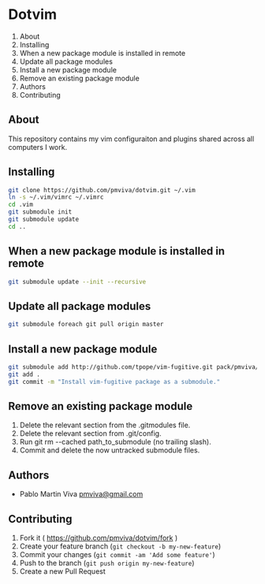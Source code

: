 # Dotvim

1. About
2. Installing
3. When a new package module is installed in remote
4. Update all package modules
5. Install a new package module
6. Remove an existing package module
7. Authors
8. Contributing

## About

This repository contains my vim configuraiton and plugins shared across all computers I work.

## Installing

```bash
git clone https://github.com/pmviva/dotvim.git ~/.vim
ln -s ~/.vim/vimrc ~/.vimrc
cd .vim
git submodule init
git submodule update
cd ..
```

## When a new package module is installed in remote

```bash
git submodule update --init --recursive
```

## Update all package modules

```bash
git submodule foreach git pull origin master
```

## Install a new package module

```bash
git submodule add http://github.com/tpope/vim-fugitive.git pack/pmviva/start/vim-fugitive
git add .
git commit -m "Install vim-fugitive package as a submodule."
```

## Remove an existing package module

1. Delete the relevant section from the .gitmodules file.
2. Delete the relevant section from .git/config.
3. Run git rm --cached path_to_submodule (no trailing slash).
4. Commit and delete the now untracked submodule files.

## Authors

* Pablo Martin Viva [pmviva@gmail.com](mailto:pmviva@gmail.com)

## Contributing

1. Fork it ( https://github.com/pmviva/dotvim/fork )
2. Create your feature branch (`git checkout -b my-new-feature`)
3. Commit your changes (`git commit -am 'Add some feature'`)
4. Push to the branch (`git push origin my-new-feature`)
5. Create a new Pull Request
